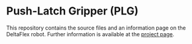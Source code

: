 # Push-Latch Gripper (PLG) 

This repository contains the source files and an information page on the DeltaFlex robot.
Further information is available at the [project page](https://made-iit.github.io/deltaflex/).

